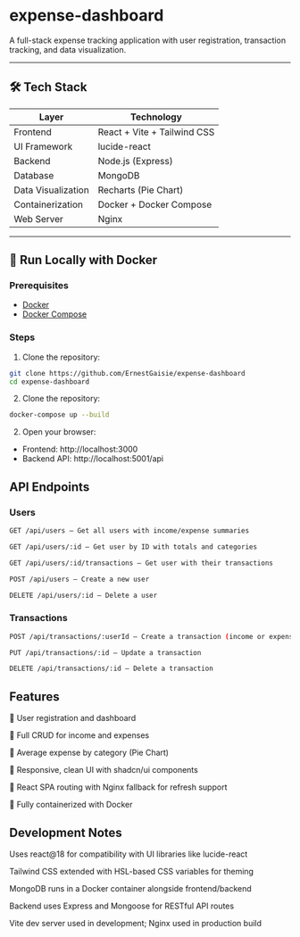 # expense-dashboard

A full-stack expense tracking application with user registration, transaction tracking, and data visualization.

---

## 🛠 Tech Stack

| Layer              | Technology                  |
| ------------------ | --------------------------- |
| Frontend           | React + Vite + Tailwind CSS |
| UI Framework       | lucide-react                |
| Backend            | Node.js (Express)           |
| Database           | MongoDB                     |
| Data Visualization | Recharts (Pie Chart)        |
| Containerization   | Docker + Docker Compose     |
| Web Server         | Nginx                       |

---

## 🚀 Run Locally with Docker

### Prerequisites

- [Docker](https://www.docker.com/)
- [Docker Compose](https://docs.docker.com/compose/)

### Steps

1. Clone the repository:

```bash
git clone https://github.com/ErnestGaisie/expense-dashboard
cd expense-dashboard
```

2. Clone the repository:

```bash
docker-compose up --build
```

2. Open your browser:

- Frontend: http://localhost:3000
- Backend API: http://localhost:5001/api

## API Endpoints

### Users

```bash
GET /api/users — Get all users with income/expense summaries

GET /api/users/:id — Get user by ID with totals and categories

GET /api/users/:id/transactions — Get user with their transactions

POST /api/users — Create a new user

DELETE /api/users/:id — Delete a user
```

### Transactions

```bash
POST /api/transactions/:userId — Create a transaction (income or expense)

PUT /api/transactions/:id — Update a transaction

DELETE /api/transactions/:id — Delete a transaction
```

## Features

🔹 User registration and dashboard

🔹 Full CRUD for income and expenses

🔹 Average expense by category (Pie Chart)

🔹 Responsive, clean UI with shadcn/ui components

🔹 React SPA routing with Nginx fallback for refresh support

🔹 Fully containerized with Docker

## Development Notes

Uses react@18 for compatibility with UI libraries like lucide-react

Tailwind CSS extended with HSL-based CSS variables for theming

MongoDB runs in a Docker container alongside frontend/backend

Backend uses Express and Mongoose for RESTful API routes

Vite dev server used in development; Nginx used in production build
